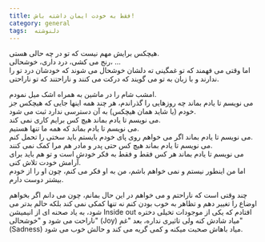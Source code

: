 ```yaml
---
title: فقط به خودت ایمان داشته باش!
category: general
tags:  دلنوشته
---
```


هیچکس برایش مهم نیست که تو در چه حالی هستی.<br /> 
رنج می کشی، درد داری، خوشحالی، ...  <br />
اما وقتی می فهمند که تو غمگینی ته دلشان خوشحال می شوند که خودشان درد تو را ندارند و با زبان به تو می گویند که درکت می کنند و ناراحتند که تو ناراحتی. 

امشب شام را در ماشین به همراه اشک میل نمودم.  <br />
می نویسم تا یادم بماند چه روزهایی را گذراندم، هر چند همه اینها جایی که هیچکس جز خودم (یا شاید همان هیچکس) به آن دسترسی ندارد ثبت می شود. <br />
می نویسم تا یادم بماند هیچ کس برایم کاری نمی کند‌.  <br />
می نویسم تا یادم بماند که همه ما تنها هستیم.  <br />
می نویسم تا یادم بماند اگر می خواهم روی پای خودم بایستم باید سختی را تحمل کنم. <br />
 می نویسم تا یادم بماند هیچ کس حتی پدر و مادر هم مرا کمک نمی کنند.  <br />
می نویسم تا یادم بماند هر کس فقط و فقط به فکر خودش است و تو هم باید برای آرامش خودت تلاش کنی.  <br />
اما من اینطور نیستم و نمی خواهم باشم، من به او فکر می کنم، چون او را از خودم بیشتر دوست دارم. <br />

چند وقتی است که ناراحتم و می خواهم در این حال بمانم، چون می دانم اگر بخواهم اوضاع را تغییر دهم و تظاهر به خوب بودن کنم نه تنها کمکی نمی کند بلکه حالم بدتر می شود، به یاد صحنه ای از انیمیشن Inside out افتادم که یکی از موجودات تخیلی دختره ناراحت می شود و "خوشحالی" (Joy) میاد شادش کنه ولی تاثیری نداره، بعد "غم" (Sadness) میاد باهاش صحبت میکنه و کمی گریه می کند و حالش خوب می شود.




